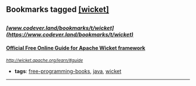 ## Bookmarks tagged [[wicket]](https://www.codever.land/search?q=[wicket])

_<sup><sup>[www.codever.land/bookmarks/t/wicket](https://www.codever.land/bookmarks/t/wicket)</sup></sup>_
---
#### [Official Free Online Guide for Apache Wicket framework](http://wicket.apache.org/learn/#guide)
_<sup>http://wicket.apache.org/learn/#guide</sup>_

* **tags**: [free-programming-books](../tagged/free-programming-books.md), [java](../tagged/java.md), [wicket](../tagged/wicket.md)
---
